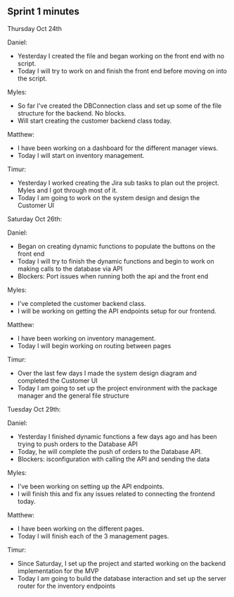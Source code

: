 ## Sprint 1 minutes

Thursday Oct 24th

Daniel:

- Yesterday I created the file and began working on the front end with no script.
- Today I will try to work on and finish the front end before moving on into the script.

Myles:

- So far I've created the DBConnection class and set up some of the file structure for the backend. No blocks.
- Will start creating the customer backend class today.

Matthew:

- I have been working on a dashboard for the different manager views.
- Today I will start on inventory management.

Timur:

- Yesterday I worked creating the Jira sub tasks to plan out the project. Myles and I got through most of it.
- Today I am going to work on the system design and design the Customer UI

Saturday Oct 26th:

Daniel:

- Began on creating dynamic functions to populate the buttons on the front end
- Today I will try to finish the dynamic functions and begin to work on making calls to the database via API
- Blockers: Port issues when running both the api and the front end

Myles:

- I've completed the customer backend class.
- I will be working on getting the API endpoints setup for our frontend.

Matthew:

- I have been working on inventory management.
- Today I will begin working on routing between pages

Timur:

- Over the last few days I made the system design diagram and completed the Customer UI
- Today I am going to set up the project environment with the package manager and the general file structure

Tuesday Oct 29th:

Daniel:

- Yesterday I finished dynamic functions a few days ago and has been trying to push orders to the Database API
- Today, he will complete the push of orders to the Database API.
- Blockers: isconfiguration with calling the API and sending the data

Myles:

- I've been working on setting up the API endpoints.
- I will finish this and fix any issues related to connecting the frontend today.

Matthew:

- I have been working on the different pages.
- Today I will finish each of the 3 management pages.

Timur:

- Since Saturday, I set up the project and started working on the backend implementation for the MVP
- Today I am going to build the database interaction and set up the server router for the inventory endpoints